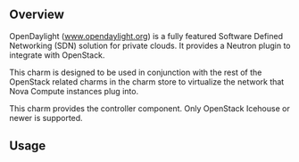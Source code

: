 Overview
--------

OpenDaylight (www.opendaylight.org) is a fully featured Software Defined
Networking (SDN) solution for private clouds. It provides a Neutron plugin to
integrate with OpenStack.

This charm is designed to be used in conjunction with the rest of the OpenStack
related charms in the charm store to virtualize the network that Nova Compute
instances plug into.

This charm provides the controller component.
Only OpenStack Icehouse or newer is supported.

Usage
-----
